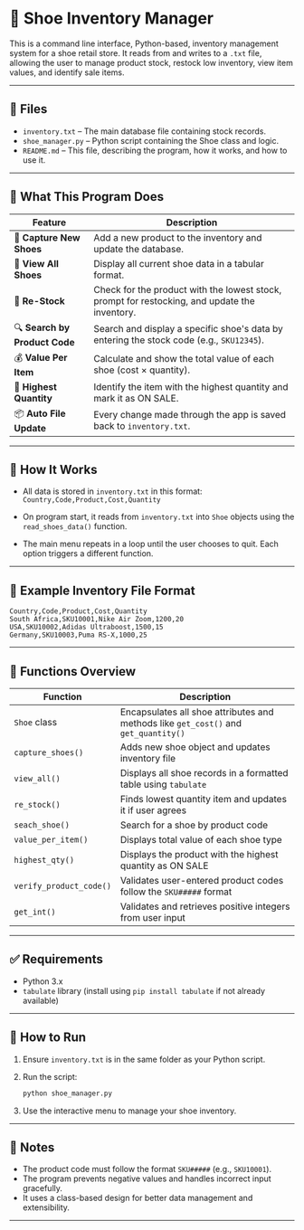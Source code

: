 # 🥿 Shoe Inventory Manager

This is a command line interface, Python-based, inventory management system for a shoe retail store. It reads from and writes to a `.txt` file, allowing the user to manage product stock, restock low inventory, view item values, and identify sale items.

---

## 📁 Files

* `inventory.txt` – The main database file containing stock records.
* `shoe_manager.py` – Python script containing the Shoe class and logic.
* `README.md` – This file, describing the program, how it works, and how to use it.

---

## 🧠 What This Program Does

| Feature                       | Description                                                                                   |
| ----------------------------- | --------------------------------------------------------------------------------------------- |
| 🔄 **Capture New Shoes**      | Add a new product to the inventory and update the database.                                   |
| 📄 **View All Shoes**         | Display all current shoe data in a tabular format.                                            |
| 🧮 **Re-Stock**               | Check for the product with the lowest stock, prompt for restocking, and update the inventory. |
| 🔍 **Search by Product Code** | Search and display a specific shoe's data by entering the stock code (e.g., `SKU12345`).      |
| 💰 **Value Per Item**         | Calculate and show the total value of each shoe (cost × quantity).                            |
| 📢 **Highest Quantity**       | Identify the item with the highest quantity and mark it as ON SALE.                       |
| 📦 **Auto File Update**       | Every change made through the app is saved back to `inventory.txt`.                           |

---

## 🧱 How It Works

* All data is stored in `inventory.txt` in this format:
  `Country,Code,Product,Cost,Quantity`

* On program start, it reads from `inventory.txt` into `Shoe` objects using the `read_shoes_data()` function.

* The main menu repeats in a loop until the user chooses to quit. Each option triggers a different function.

---

## 🧾 Example Inventory File Format

```
Country,Code,Product,Cost,Quantity
South Africa,SKU10001,Nike Air Zoom,1200,20
USA,SKU10002,Adidas Ultraboost,1500,15
Germany,SKU10003,Puma RS-X,1000,25
```

---

## 🔧 Functions Overview

| Function                | Description                                                                         |
| ----------------------- | ----------------------------------------------------------------------------------- |
| `Shoe` class            | Encapsulates all shoe attributes and methods like `get_cost()` and `get_quantity()` |
| `capture_shoes()`       | Adds new shoe object and updates inventory file                                     |
| `view_all()`            | Displays all shoe records in a formatted table using `tabulate`                     |
| `re_stock()`            | Finds lowest quantity item and updates it if user agrees                            |
| `seach_shoe()`          | Search for a shoe by product code                                                   |
| `value_per_item()`      | Displays total value of each shoe type                                              |
| `highest_qty()`         | Displays the product with the highest quantity as ON SALE                       |
| `verify_product_code()` | Validates user-entered product codes follow the `SKU#####` format                   |
| `get_int()`             | Validates and retrieves positive integers from user input                           |

---

## ✅ Requirements

* Python 3.x
* `tabulate` library (install using `pip install tabulate` if not already available)

---

## 🚀 How to Run

1. Ensure `inventory.txt` is in the same folder as your Python script.
2. Run the script:

   ```bash
   python shoe_manager.py
   ```
3. Use the interactive menu to manage your shoe inventory.

---

## 📌 Notes

* The product code must follow the format `SKU#####` (e.g., `SKU10001`).
* The program prevents negative values and handles incorrect input gracefully.
* It uses a class-based design for better data management and extensibility.

---
